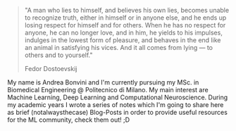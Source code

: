 > "A man who lies to himself, and believes his own lies, becomes unable to recognize truth, either in himself or in anyone else, and he ends up losing respect for himself and for others. When he has no respect for anyone, he can no longer love, and in him, he yields to his impulses, indulges in the lowest form of pleasure, and behaves in the end like an animal in satisfying his vices. And it all comes from lying — to others and to yourself."
>
> Fedor Dostoevskij

My name is Andrea Bonvini and I'm currently pursuing my MSc. in Biomedical Engineering @ Politecnico di Milano. My main interest are Machine Learning, Deep Learning and Computational Neuroscience. During my academic years I wrote a series of notes which I'm going to share here as brief (notalwaysthecase) Blog-Posts in order to provide useful resources for the ML community, check them out! ;D